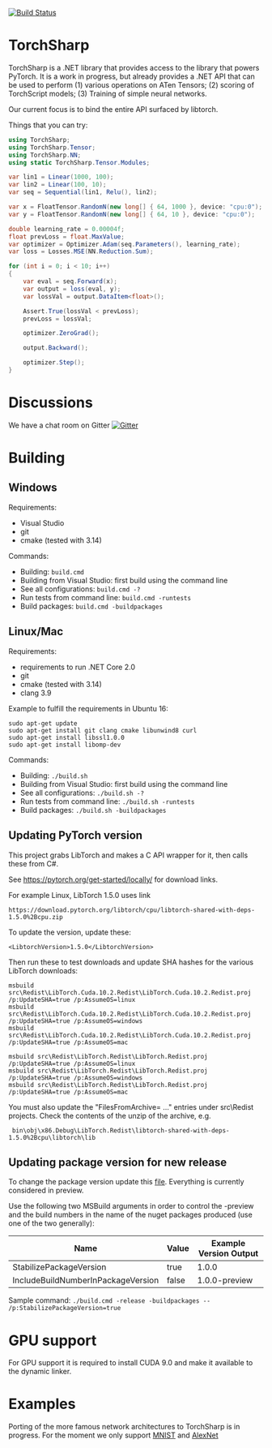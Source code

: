 [![Build Status](https://migueldeicaza.visualstudio.com/TorchSharp/_apis/build/status/TorchSharp-CI)](https://migueldeicaza.visualstudio.com/TorchSharp/_build/latest?definitionId=5)

TorchSharp
==========

TorchSharp is a .NET library that provides access to the library that powers
PyTorch.  It is a work in progress, but already provides a .NET API that can
be used to perform (1) various operations on ATen Tensors; (2) scoring of 
TorchScript models; (3) Training of simple neural networks.

Our current focus is to bind the entire API surfaced by libtorch.

Things that you can try:

```csharp
using TorchSharp;
using TorchSharp.Tensor;
using TorchSharp.NN;
using static TorchSharp.Tensor.Modules;

var lin1 = Linear(1000, 100);
var lin2 = Linear(100, 10);
var seq = Sequential(lin1, Relu(), lin2);

var x = FloatTensor.RandomN(new long[] { 64, 1000 }, device: "cpu:0");
var y = FloatTensor.RandomN(new long[] { 64, 10 }, device: "cpu:0");

double learning_rate = 0.00004f;
float prevLoss = float.MaxValue;
var optimizer = Optimizer.Adam(seq.Parameters(), learning_rate);
var loss = Losses.MSE(NN.Reduction.Sum);

for (int i = 0; i < 10; i++)
{
    var eval = seq.Forward(x);
    var output = loss(eval, y);
    var lossVal = output.DataItem<float>();

    Assert.True(lossVal < prevLoss);
    prevLoss = lossVal;

    optimizer.ZeroGrad();

    output.Backward();

    optimizer.Step();
}
```

Discussions
===========

We have a chat room on Gitter [![Gitter](https://badges.gitter.im/xamarin/TorchSharp.svg)](https://gitter.im/xamarin/TorchSharp?utm_source=badge&utm_medium=badge&utm_campaign=pr-badge)

Building
============


Windows
-----------------------------

Requirements:
- Visual Studio
- git
- cmake (tested with 3.14)

Commands:
- Building: `build.cmd`
- Building from Visual Studio: first build using the command line
- See all configurations: `build.cmd -?`
- Run tests from command line: `build.cmd -runtests`
- Build packages: `build.cmd -buildpackages`


Linux/Mac
-----------------------------
Requirements:
- requirements to run .NET Core 2.0
- git
- cmake (tested with 3.14)
- clang 3.9

Example to fulfill the requirements in Ubuntu 16:
```
sudo apt-get update
sudo apt-get install git clang cmake libunwind8 curl
sudo apt-get install libssl1.0.0
sudo apt-get install libomp-dev
```

Commands:
- Building: `./build.sh`
- Building from Visual Studio: first build using the command line
- See all configurations: `./build.sh -?`
- Run tests from command line: `./build.sh -runtests`
- Build packages: `./build.sh -buildpackages`

Updating PyTorch version
------------------------

This project grabs LibTorch and makes a C API wrapper for it, then calls these from C#.

See https://pytorch.org/get-started/locally/ for download links.

For example Linux, LibTorch 1.5.0 uses link

    https://download.pytorch.org/libtorch/cpu/libtorch-shared-with-deps-1.5.0%2Bcpu.zip

To update the version, update these:

    <LibtorchVersion>1.5.0</LibtorchVersion>

Then run these to test downloads and update SHA hashes for the various LibTorch downloads:

    msbuild src\Redist\LibTorch.Cuda.10.2.Redist\LibTorch.Cuda.10.2.Redist.proj /p:UpdateSHA=true /p:AssumeOS=linux
    msbuild src\Redist\LibTorch.Cuda.10.2.Redist\LibTorch.Cuda.10.2.Redist.proj /p:UpdateSHA=true /p:AssumeOS=windows
    msbuild src\Redist\LibTorch.Cuda.10.2.Redist\LibTorch.Cuda.10.2.Redist.proj /p:UpdateSHA=true /p:AssumeOS=mac

    msbuild src\Redist\LibTorch.Redist\LibTorch.Redist.proj /p:UpdateSHA=true /p:AssumeOS=linux
    msbuild src\Redist\LibTorch.Redist\LibTorch.Redist.proj /p:UpdateSHA=true /p:AssumeOS=windows
    msbuild src\Redist\LibTorch.Redist\LibTorch.Redist.proj /p:UpdateSHA=true /p:AssumeOS=mac

You must also update the "FilesFromArchive= ..." entries under src\Redist projects. Check the contents
of the unzip of the archive, e.g.

     bin\obj\x86.Debug\LibTorch.Redist\libtorch-shared-with-deps-1.5.0%2Bcpu\libtorch\lib


Updating package version for new release
-----------------------------
To change the package version update this [file](https://github.com/xamarin/TorchSharp/blob/master/build/BranchInfo.props).
Everything is currently considered in preview.

Use the following two MSBuild arguments in order to control the -preview and the build numbers in the name of the nuget packages produced (use one of the two generally):

|Name | Value| Example Version Output|
|---|---|---|
|StabilizePackageVersion |  true  | 1.0.0|
|IncludeBuildNumberInPackageVersion | false | 1.0.0-preview|

Sample command: `./build.cmd -release -buildpackages -- /p:StabilizePackageVersion=true`

GPU support
============
For GPU support it is required to install CUDA 9.0 and make it available to the dynamic linker.

Examples
===========
Porting of the more famous network architectures to TorchSharp is in progress. For the moment we only support [MNIST](https://github.com/xamarin/TorchSharp/blob/master/src/Examples/MNIST.cs) and [AlexNet](https://github.com/xamarin/TorchSharp/blob/master/src/Examples/AlexNet.cs)
